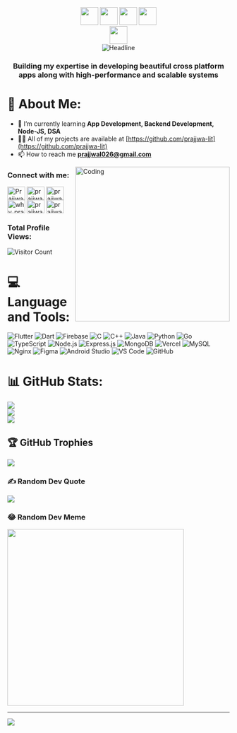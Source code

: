 <div align="center">
 <img height="40px" src="https://img.shields.io/badge/-Hello-faebee?&style=for-the-badge&logoWidth=50" />
 <img height="40px" src="https://img.shields.io/badge/-I'm-faebee?&style=for-the-badge&logoWidth=50" />
  <img height="40px" src="https://img.shields.io/badge/-PRAJJWAL-333d7a?&style=for-the-badge&logoWidth=50" />
  <img height="40px" src="https://img.shields.io/badge/-TRIPATHI-333d7a?&style=for-the-badge&logoWidth=50" />
    <br>
 <img height="40px" src="https://img.shields.io/badge/-Let's Chat about-faebee?&style=for-the-badge&logoWidth=50" />
<br>


<img align="center" src="https://readme-typing-svg.herokuapp.com/?color=333d7a%&size=32&center=true&vCenter=true&width=600&height=50&pause=1000&vCenter=true&background=faebee&lines=App+Development;Problem+Solving;Backend+Development;A.I.+Tools" alt="Headline" />
</div>

<h3 align="center">Building my expertise in developing beautiful cross platform apps along with high-performance and scalable systems </h3>

# 💫 About Me:
- 🌱 I’m currently learning **App Development, Backend Development, Node-JS, DSA**
- 👨‍💻 All of my projects are available at [https://github.com/prajjwa-lit](https://github.com/prajjwa-lit) 
- 📫 How to reach me **prajjwal026@gmail.com**

<img align="right" alt="Coding" width="350" src="https://media.giphy.com/media/Rpl1sod1vCXK0L2SUN/giphy.gif?cid=ecf05e47q6k4xns7eaflnkt8jfsrtc3ru58j28klf5x7rw87&ep=v1_gifs_search&rid=giphy.gif&ct=g">


<h3 align="left">Connect with me:</h3>
<p align="left">
<a href="https://twitter.com/PrajjwalitHere" target="blank"><img align="center" src="https://raw.githubusercontent.com/rahuldkjain/github-profile-readme-generator/master/src/images/icons/Social/twitter.svg" alt="PrajjwalitHere" height="30" width="40" /></a>
<a href="https://www.linkedin.com/in/prajjwal-tripathi-a2473a276/" target="blank"><img align="center" src="https://raw.githubusercontent.com/rahuldkjain/github-profile-readme-generator/master/src/images/icons/Social/linked-in-alt.svg" alt="prajjwal-tripathi-a2473a276/" height="30" width="40" /></a>
<a href="https://www.instagram.com/prajjwa.lit/" target="blank"><img align="center" src="https://raw.githubusercontent.com/rahuldkjain/github-profile-readme-generator/master/src/images/icons/Social/instagram.svg" alt="prajjwa.lit" height="30" width="40" /></a>
<a href="https://www.codechef.com/users/why_prajjwalit" target="blank"><img align="center" src="https://cdn.jsdelivr.net/npm/simple-icons@3.1.0/icons/codechef.svg" alt="why_prajjwalit" height="30" width="40" /></a>
<a href="https://www.hackerrank.com/profile/prajjwal026" target="blank"><img align="center" src="https://raw.githubusercontent.com/rahuldkjain/github-profile-readme-generator/master/src/images/icons/Social/hackerrank.svg" alt="prajjwal026" height="30" width="40" /></a>
<a href="https://codeforces.com/profile/prajjwalit" target="blank"><img align="center" src="https://raw.githubusercontent.com/rahuldkjain/github-profile-readme-generator/master/src/images/icons/Social/codeforces.svg" alt="prajjwalit" height="30" width="40" /></a>
</p>

### Total Profile Views:
![Visitor Count](https://profile-counter.glitch.me/prajjwa-lit/count.svg)

# 💻 Language and Tools:

![Flutter](https://img.shields.io/badge/Flutter-02569B?style=for-the-badge&logo=flutter&logoColor=white)
![Dart](https://img.shields.io/badge/Dart-0175C2?style=for-the-badge&logo=dart&logoColor=white)
![Firebase](https://img.shields.io/badge/Firebase-FFCA28?style=for-the-badge&logo=firebase&logoColor=black)
![C](https://img.shields.io/badge/C-00599C?style=for-the-badge&logo=c&logoColor=white)
![C++](https://img.shields.io/badge/C%2B%2B-00599C?style=for-the-badge&logo=c%2B%2B&logoColor=white)
![Java](https://img.shields.io/badge/Java-ED8B00?style=for-the-badge&logo=java&logoColor=white)
![Python](https://img.shields.io/badge/Python-14354C?style=for-the-badge&logo=python&logoColor=white)
![Go](https://img.shields.io/badge/Go-00ADD8?style=for-the-badge&logo=go&logoColor=white)
![TypeScript](https://img.shields.io/badge/TypeScript-007ACC?style=for-the-badge&logo=typescript&logoColor=white)
![Node.js](https://img.shields.io/badge/Node.js-43853D?style=for-the-badge&logo=node.js&logoColor=white)
![Express.js](https://img.shields.io/badge/Express.js-000000?style=for-the-badge&logo=express&logoColor=white)
![MongoDB](https://img.shields.io/badge/MongoDB-4EA94B?style=for-the-badge&logo=mongodb&logoColor=white)
![Vercel](https://img.shields.io/badge/Vercel-000000?style=for-the-badge&logo=vercel&logoColor=white)
![MySQL](https://img.shields.io/badge/MySQL-4479A1?style=for-the-badge&logo=mysql&logoColor=white)
![Nginx](https://img.shields.io/badge/Nginx-009639?style=for-the-badge&logo=nginx&logoColor=white)
![Figma](https://img.shields.io/badge/Figma-F24E1E?style=for-the-badge&logo=figma&logoColor=white)
![Android Studio](https://img.shields.io/badge/Android%20Studio-3DDC84?style=for-the-badge&logo=android-studio&logoColor=white)
![VS Code](https://img.shields.io/badge/Visual%20Studio%20Code-0078D4?style=for-the-badge&logo=visual-studio-code&logoColor=white)
![GitHub](https://img.shields.io/badge/GitHub-181717?style=for-the-badge&logo=github&logoColor=white)



# 📊 GitHub Stats:
![](https://github-readme-stats.vercel.app/api?username=prajjwa-lit&theme=dark&hide_border=false&include_all_commits=false&count_private=true)<br/>
![](https://github-readme-streak-stats.herokuapp.com/?user=prajjwa-lit&theme=dark&hide_border=false)<br/>
![](https://github-readme-stats.vercel.app/api/top-langs/?username=prajjwa-lit&theme=dark&hide_border=false&include_all_commits=false&count_private=true&layout=compact)

## 🏆 GitHub Trophies
![](https://github-profile-trophy.vercel.app/?username=prajjwa-lit&theme=radical&no-frame=false&no-bg=false&margin-w=4)

### ✍️ Random Dev Quote
![](https://quotes-github-readme.vercel.app/api?type=horizontal&theme=radical)

### 😂 Random Dev Meme
<img src='https://randommeme-five.vercel.app/' style="height: 400px;"/>

---
[![](https://visitcount.itsvg.in/api?id=prajjwa-lit&icon=0&color=0)](https://visitcount.itsvg.in)

<!-- Proudly created with GPRM ( https://gprm.itsvg.in ) -->
